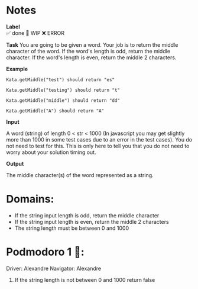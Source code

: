 # Notes

**Label**  
✅ done 🚧 WIP ❌ ERROR

**Task**
You are going to be given a word. Your job is to return the middle character of the word. If the word's length is odd, return the middle character. If the word's length is even, return the middle 2 characters.

**Example**
```
Kata.getMiddle("test") should return "es"

Kata.getMiddle("testing") should return "t"

Kata.getMiddle("middle") should return "dd"

Kata.getMiddle("A") should return "A"
```

**Input**

A word (string) of length 0 < str < 1000 (In javascript you may get slightly more than 1000 in some test cases due to an error in the test cases). You do not need to test for this. This is only here to tell you that you do not need to worry about your solution timing out.

**Output**

The middle character(s) of the word represented as a string.

# Domains:
- If the string input length is odd, return the middle character
- If the string input length is even, return the middle 2 characters
- The string length must be between 0 and 1000

# Podmodoro 1 🍅:
Driver: Alexandre
Navigator: Alexandre

1. If the string length is not between 0 and 1000 return false
